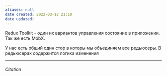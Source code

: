 ```yaml
---
aliases: null
date created: 2022-03-12 21:10
date updated:
---
```


Redux Toolkit - один их вариантов управления состояние в приложении. Так же есть MobX.


У нас есть общий  один стор в которы мы объединяем все редьюсеры. В редьюсерах содержится логика изменения

---

###### Citation

